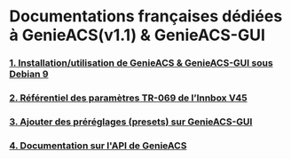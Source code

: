 # Documentations françaises dédiées à GenieACS(v1.1) & GenieACS-GUI
### [1. Installation/utilisation de GenieACS & GenieACS-GUI sous Debian 9](/installation-debian9.md)
### [2. Référentiel des paramètres TR-069 de l’Innbox V45](/innbox_v45.md)
### [3. Ajouter des préréglages (presets) sur GenieACS-GUI](/genieacs-gui-NewPreset.md)
### [4. Documentation sur l'API de GenieACS](/genieacs-api.md)

